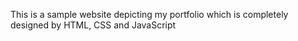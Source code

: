 This is a sample website depicting my portfolio which is completely designed by HTML, CSS and JavaScript
